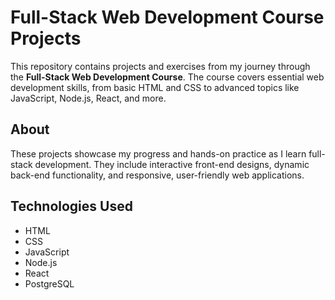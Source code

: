 # Full-Stack Web Development Course Projects

This repository contains projects and exercises from my journey through the **Full-Stack Web Development Course**. The course covers essential web development skills, from basic HTML and CSS to advanced topics like JavaScript, Node.js, React, and more.

## About

These projects showcase my progress and hands-on practice as I learn full-stack development. They include interactive front-end designs, dynamic back-end functionality, and responsive, user-friendly web applications.

## Technologies Used

- HTML
- CSS
- JavaScript
- Node.js
- React
- PostgreSQL